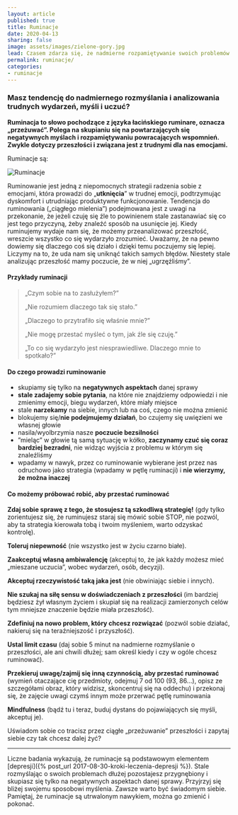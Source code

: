 ```yaml
---
layout: article
published: true
title: Ruminacje
date: 2020-04-13
sharing: false
image: assets/images/zielone-gory.jpg
lead: Czasem zdarza się, że nadmierne rozpamiętywanie swoich problemów staje się nawykiem.
permalink: ruminacje/
categories:
- ruminacje
---
```


### Masz tendencję do nadmiernego rozmyślania i analizowania trudnych wydarzeń, myśli i uczuć?

**Ruminacja to słowo pochodzące z języka łacińskiego ruminare, oznacza „przeżuwać”.
Polega na skupianiu się na powtarzających się negatywnych myślach i rozpamiętywaniu powracających wspomnień. Zwykle dotyczy przeszłości i związana jest z trudnymi dla nas emocjami.**

Ruminacje są:

<img src="{{root_url}}/assets/images/ruminacje.jpg" alt="Ruminacje" />

Ruminowanie jest jedną z niepomocnych strategii radzenia sobie z emocjami, która prowadzi do „**utknięcia**” w trudnej emocji, podtrzymując dyskomfort i utrudniając produktywne funkcjonowanie. Tendencja do ruminowania („ciągłego mielenia”) podejmowana jest z uwagi na przekonanie, że jeżeli czuję się źle to powinienem stale zastanawiać się co jest tego przyczyną, żeby znaleźć sposób na usunięcie jej. Kiedy ruminujemy wydaje nam się, że możemy przeanalizować przeszłość, wreszcie wszystko co się wydarzyło zrozumieć. Uważamy, że na pewno dowiemy się dlaczego coś się działo i dzięki temu poczujemy się lepiej. Liczymy na to, że uda nam się uniknąć takich samych błędów. Niestety stale analizując przeszłość mamy poczucie, że w niej „ugrzęźliśmy”.

#### Przykłady ruminacji

> „Czym sobie na to zasłużyłem?”
>
> „Nie rozumiem dlaczego tak się stało.”
>
> „Dlaczego to przytrafiło się właśnie mnie?”
>
> „Nie mogę przestać myśleć o tym, jak źle się czuję.”
>
> „To co się wydarzyło jest niesprawiedliwe. Dlaczego mnie to spotkało?”

#### Do czego prowadzi ruminowanie

- skupiamy się tylko na **negatywnych aspektach** danej sprawy
- **stale zadajemy sobie pytania**, na które nie znajdziemy odpowiedzi i nie zmienimy emocji, biegu wydarzeń, które miały miejsce
- stale **narzekamy** na siebie, innych lub na coś, czego nie można zmienić
- blokujemy się/**nie podejmujemy działań**, bo czujemy się uwięzieni we własnej głowie
- nasila/wyolbrzymia nasze **poczucie bezsilności**
- ”mieląc” w głowie tą  samą sytuację w kółko, **zaczynamy czuć się coraz bardziej bezradni**, nie widząc wyjścia z problemu w którym się znaleźliśmy
- wpadamy w nawyk, przez co ruminowanie wybierane jest przez nas odruchowo jako strategia (wpadamy w pętlę ruminacji) i **nie wierzymy, że można inaczej**

#### Co możemy próbować robić, aby przestać ruminować

**Zdaj sobie sprawę z tego, że stosujesz tą szkodliwą strategię!** (gdy tylko zorientujesz się, że ruminujesz staraj się mówić sobie STOP, nie pozwól, aby ta strategia kierowała tobą i twoim myśleniem, warto odzyskać kontrolę).

**Toleruj niepewność** (nie wszystko jest w życiu czarno białe).

**Zaakceptuj własną ambiwalencję** (akceptuj to, że jak każdy możesz mieć „mieszane uczucia”, wobec wydarzeń, osób, decyzji).

**Akceptuj rzeczywistość taką jaka jest** (nie obwiniając siebie i innych).

**Nie szukaj na siłę sensu w doświadczeniach z przeszłości** (im bardziej będziesz żył własnym życiem i skupiał się na realizacji zamierzonych celów tym mniejsze znaczenie będzie miała przeszłość).

**Zdefiniuj na nowo problem, który chcesz rozwiązać** (pozwól sobie działać, nakieruj się na teraźniejszość i przyszłość).

**Ustal limit czasu** (daj sobie 5 minut na nadmierne rozmyślanie o przeszłości, ale ani chwili dłużej; sam określ kiedy i czy w ogóle chcesz ruminować).

**Przekieruj uwagę/zajmij się inną czynnością, aby przestać ruminować** (wymień otaczające cię przedmioty, odejmuj 7 od 100 (93, 86...), opisz ze szczegółami obraz, który widzisz, skoncentruj się na oddechu) i przekonaj się, że zajęcie uwagi czymś innym może przerwać pętlę ruminowania

**Mindfulness** (bądź tu i teraz, buduj dystans do pojawiających się myśli, akceptuj je).

Uświadom sobie co tracisz przez ciągłe „przeżuwanie” przeszłości i zapytaj siebie czy tak chcesz dalej żyć?

---

Liczne badania wykazują, że ruminacje są podstawowym elementem [depresji]({% post_url 2017-08-30-kroki-leczenia-depresji %}). Stale rozmyślając o swoich problemach dłużej pozostajesz przygnębiony i skupiasz się tylko na negatywnych aspektach danej sprawy. Przyjrzyj się bliżej swojemu sposobowi myślenia. Zawsze warto  być świadomym siebie. Pamiętaj, że ruminacje są utrwalonym nawykiem, można go zmienić i pokonać.

